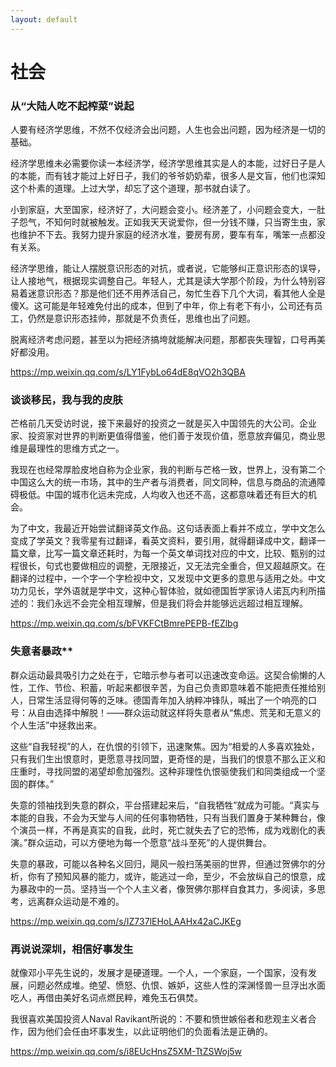 ```yaml
---
layout: default
---
```


# 社会

### 从“大陆人吃不起榨菜”说起

人要有经济学思维，不然不仅经济会出问题，人生也会出问题，因为经济是一切的基础。

经济学思维未必需要你读一本经济学，经济学思维其实是人的本能，过好日子是人的本能，而有钱才能过上好日子，我们的爷爷奶奶辈，很多人是文盲，他们也深知这个朴素的道理。上过大学，却忘了这个道理，那书就白读了。

小到家庭，大至国家，经济好了，大问题会变小。经济差了，小问题会变大，一肚子怨气，不知何时就被触发。正如我天天说爱你，但一分钱不赚，只当寄生虫，家也维护不下去。我努力提升家庭的经济水准，要房有房，要车有车，嘴笨一点都没有关系。

经济学思维，能让人摆脱意识形态的对抗，或者说，它能够纠正意识形态的误导，让人接地气，根据现实调整自己。年轻人，尤其是读大学那个阶段，为什么特别容易着迷意识形态？那是他们还不用养活自己，匆忙生吞下几个大词，看其他人全是傻X。这可能是年轻难免付出的成本，但到了中年，你上有老下有小，公司还有员工，仍然是意识形态挂帅，那就是不负责任，思维也出了问题。

脱离经济考虑问题，甚至以为把经济搞垮就能解决问题，那都丧失理智，口号再美好都没用。

https://mp.weixin.qq.com/s/LY1FybLo64dE8qVO2h3QBA



### 谈谈移民，我与我的皮肤

芒格前几天受访时说，接下来最好的投资之一就是买入中国领先的大公司。企业家、投资家对世界的判断更值得借鉴，他们善于发现价值，愿意放弃偏见，商业思维是最理性的思维方式之一。

我现在也经常厚脸皮地自称为企业家，我的判断与芒格一致，世界上，没有第二个中国这么大的统一市场，其中的生产者与消费者，同文同种，信息与商品的流通障碍极低。中国的城市化远未完成，人均收入也还不高，这都意味着还有巨大的机会。

为了中文，我最近开始尝试翻译英文作品。这句话表面上看并不成立，学中文怎么变成了学英文？我零星有过翻译，看英文资料，要引用，就得翻译成中文，翻译一篇文章，比写一篇文章还耗时，为每一个英文单词找对应的中文，比较、甄别的过程很长，句式也要做相应的调整，无限接近，又无法完全重合，但又超越原文。在翻译的过程中，一个字一个字检视中文，又发现中文更多的意思与适用之处。中文功力见长，学外语就是学中文，这种心智体验，就如德国哲学家诗人诺瓦内利所描述的：我们永远不会完全相互理解，但是我们将会并能够远远超过相互理解。

https://mp.weixin.qq.com/s/bFVKFCtBmrePEPB-fEZlbg



### 失意者暴政**

群众运动最具吸引力之处在于，它暗示参与者可以迅速改变命运。这契合偷懒的人性，工作、节俭、积蓄，听起来都很辛苦，为自己负责即意味着不能把责任推给别人，日常生活显得何等的乏味。德国青年加入纳粹冲锋队，喊出了一个响亮的口号：从自由选择中解脱！——群众运动就这样将失意者从“焦虑、荒芜和无意义的个人生活”中拯救出来。

这些“自我轻视”的人，在仇恨的引领下，迅速聚焦。因为“相爱的人多喜欢独处，只有我们生出恨意时，更愿意寻找同盟，更奇怪的是，当我们的恨意不那么正义和庄重时，寻找同盟的渴望却愈加强烈。这种非理性仇恨驱使我们和同类组成一个坚固的群体。”

失意的领袖找到失意的群众，平台搭建起来后，“自我牺牲”就成为可能。“真实与本能的自我，不会为天堂与人间的任何事物牺牲，只有当我们置身于某种舞台，像个演员一样，不再是真实的自我，此时，死亡就失去了它的恐怖，成为戏剧化的表演。”群众运动，可以方便地为每一个愿意“战斗至死”的人提供舞台。

失意的暴政，可能以各种名义回归，飓风一般扫荡美丽的世界，但通过贺佛尔的分析，你有了预知风暴的能力，或许，能逃过一命，至少，不会放纵自己的恨意，成为暴政中的一员。坚持当一个个人主义者，像贺佛尔那样自食其力，多阅读，多思考，远离群众运动是不难的。

https://mp.weixin.qq.com/s/IZ737lEHoLAAHx42aCJKEg



### 再说说深圳，相信好事发生

就像邓小平先生说的，发展才是硬道理。一个人，一个家庭，一个国家，没有发展，问题必然成堆。绝望、愤怒、仇恨、嫉妒，这些人性的深渊怪兽一旦浮出水面吃人，再借由美好名词点燃民粹，难免玉石俱焚。

我很喜欢美国投资人Naval Ravikant所说的：不要和愤世嫉俗者和悲观主义者合作，因为他们会任由坏事发生，以此证明他们的负面看法是正确的。

https://mp.weixin.qq.com/s/i8EUcHnsZ5XM-TtZSWoj5w